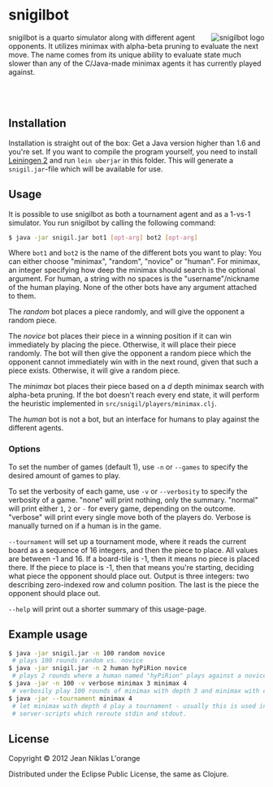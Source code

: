 # snigilbot

<img src="https://github.com/downloads/hyPiRion/snigilbot/snigil.png"
 alt="snigilbot logo" title="The snail himself" align="right" />

snigilbot is a quarto simulator along with different agent opponents. It
utilizes minimax with alpha-beta pruning to evaluate the next move. The name
comes from its unique ability to evaluate state much slower than any of the
C/Java-made minimax agents it has currently played against.
<br/><br/><br/><br/>

## Installation

Installation is straight out of the box: Get a Java version higher than 1.6 and
you're set. If you want to compile the program yourself, you need to install
[Leiningen 2][lein] and run `lein uberjar` in this folder. This will generate a
`snigil.jar`-file which will be available for use.

## Usage

It is possible to use snigilbot as both a tournament agent and as a 1-vs-1
simulator. You run snigilbot by calling the following command:

```sh
$ java -jar snigil.jar bot1 [opt-arg] bot2 [opt-arg]
```

Where `bot1` and `bot2` is the name of the different bots you want to play: You
can either choose "minimax", "random", "novice" or "human". For minimax, an
integer specifying how deep the minimax should search is the optional
argument. For human, a string with no spaces is the "username"/nickname of the
human playing. None of the other bots have any argument attached to them.

The *random* bot places a piece randomly, and will give the opponent a random
piece. 

The *novice* bot places their piece in a winning position if it can win
immediately by placing the piece. Otherwise, it will place their piece
randomly. The bot will then give the opponent a random piece which the opponent
cannot immediately win with in the next round, given that such a piece
exists. Otherwise, it will give a random piece.

The *minimax* bot places their piece based on a *d* depth minimax search with
alpha-beta pruning. If the bot doesn't reach every end state, it will perform
the heuristic implemented in `src/snigil/players/minimax.clj`.

The *human* bot is not a bot, but an interface for humans to play against the
different agents.

### Options

To set the number of games (default 1), use `-n` or `--games` to specify the
desired amount of games to play.

To set the verbosity of each game, use `-v` or `--verbosity` to specify the
verbosity of a game. "none" will print nothing, only the summary. "normal" will
print either `1`, `2` or `-` for every game, depending on the outcome. "verbose"
will print every single move both of the players do. Verbose is manually turned
on if a human is in the game.

`--tournament` will set up a tournament mode, where it reads the current board
as a sequence of 16 integers, and then the piece to place. All values are
between -1 and 16. If a board-tile is -1, then it means no piece is placed
there. If the piece to place is -1, then that means you're starting, deciding
what piece the opponent should place out. Output is three integers: two
describing zero-indexed row and column position. The last is the piece the
opponent should place out.

`--help` will print out a shorter summary of this usage-page.

## Example usage

```sh
$ java -jar snigil.jar -n 100 random novice
 # plays 100 rounds random vs. novice
$ java -jar snigil.jar -n 2 human hyPiRion novice
 # plays 2 rounds where a human named "hyPiRion" plays against a novice
$ java -jar -n 100 -v verbose minimax 3 minimax 4
 # verbosily play 100 rounds of minimax with depth 3 and minimax with depth 4
$ java -jar --tournament minimax 4
 # let minimax with depth 4 play a tournament - usually this is used in
 # server-scripts which reroute stdin and stdout.
```

## License

Copyright © 2012 Jean Niklas L'orange

Distributed under the Eclipse Public License, the same as Clojure.

[lein]: http://leiningen.org/ "Leiningen"
